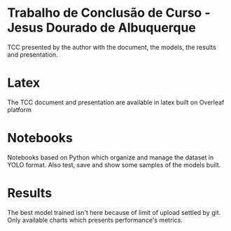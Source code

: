 # Trabalho de Conclusão de Curso - Jesus Dourado de Albuquerque
TCC presented by the author with the document, the models, the results and presentation.

# Latex
The TCC document and presentation are available in latex built on Overleaf platform 

# Notebooks
Notebooks based on Python which organize and manage the dataset in YOLO format. Also test, save and show some samples of the models built.

# Results
The best model trained isn't here  because of limit of upload settled by git. Only available charts which presents performance's metrics.
